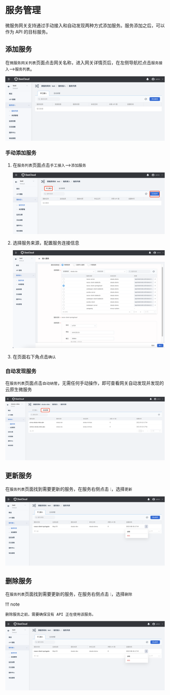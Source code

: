 # 服务管理

微服务网关支持通过手动接入和自动发现两种方式添加服务。服务添加之后，可以作为 API 的目标服务。

## 添加服务

在`微服务网关列表`页面点击网关名称，进入网关详情页后，在左侧导航栏点击`服务接入`-->`服务列表`。

![服务列表](imgs/service-list.png)

### 手动添加服务

1. 在`服务列表`页面点击`手工接入`-->`添加服务`
   
    ![服务列表](imgs/manual.png)

2. 选择服务来源，配置服务连接信息
   
    ![服务配置](imgs/config.png)

3. 在页面右下角点击`确认`

### 自动发现服务

在`服务列表`页面点击`自动纳管`，无需任何手动操作，即可查看网关自动发现并发现的云原生微服务

![自动发现服务](imgs/auto.png)

## 更新服务

在`服务列表`页面找到需要更新的服务，在服务右侧点击 `ⵗ`，选择`更新`

![更新服务](imgs/update.png)

## 删除服务

在`服务列表`页面找到需要更新的服务，在服务右侧点击 `ⵗ`，选择`删除`

!!! note

    删除服务之前，需要确保没有 API 正在使用该服务。

![删除服务](imgs/update.png)
